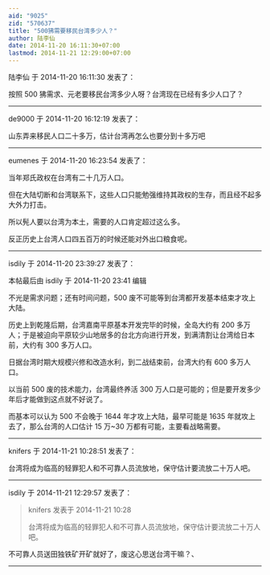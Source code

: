 ```yaml
---
aid: "9025"
zid: "570637"
title: "500狒需要移民台湾多少人？"
author: 陆李仙
date: 2014-11-20 16:11:30+07:00
lastmod: 2014-11-21 12:29:00+07:00
---
```


陆李仙 于 2014-11-20 16:11:30 发表了：

按照 500 狒需求、元老要移民台湾多少人呀？台湾现在已经有多少人口了？

---

de9000 于 2014-11-20 16:12:19 发表了：

山东弄来移民人口二十多万，估计台湾再怎么也要分到十多万吧

---

eumenes 于 2014-11-20 16:23:54 发表了：

当年郑氏政权在台湾有二十几万人口。

但在大陆切断和台湾联系下，这些人口只能勉强维持其政权的生存，而且经不起多大外力打击。

所以髡人要以台湾为本土，需要的人口肯定超过这么多。

反正历史上台湾人口四五百万的时候还能对外出口粮食呢。

---

isdily 于 2014-11-20 23:39:27 发表了：

本帖最后由 isdily 于 2014-11-20 23:41 编辑

不光是需求问题；还有时间问题，500 废不可能等到台湾都开发基本结束才攻上大陆。

历史上到乾隆后期，台湾嘉南平原基本开发完毕的时候，全岛大约有 200 多万人；于是被迫向平原较少山地居多的台北方向进行开发，到满清割让台湾给日本前，大约有 300 多万人口。

日据台湾时期大规模兴修和改造水利，到二战结束前，台湾大约有 600 多万人口。

以当前 500 废的技术能力，台湾最终养活 300 万人口是可能的；但是要开发多少年后才能做到这点就不好说了。

而基本可以认为 500 不会晚于 1644 年才攻上大陆，最早可能是 1635 年就攻上去了，那么台湾的人口估计 15 万~30 万都有可能，主要看战略需要。

---

knifers 于 2014-11-21 10:28:51 发表了：

台湾将成为临高的轻罪犯人和不可靠人员流放地，保守估计要流放二十万人吧。

---

isdily 于 2014-11-21 12:29:57 发表了：

> knifers 发表于 2014-11-21 10:28
>
> 台湾将成为临高的轻罪犯人和不可靠人员流放地，保守估计要流放二十万人吧。

不可靠人员送田独铁矿开矿就好了，废这心思送台湾干嘛？、

---
